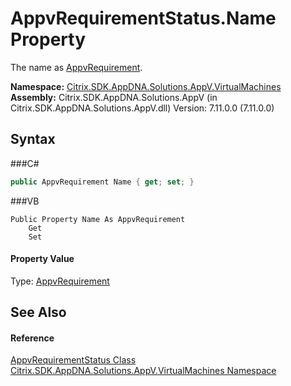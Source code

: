 # AppvRequirementStatus.Name Property 
 

The name as <a href="T_Citrix_SDK_AppDNA_Solutions_AppV_VirtualMachines_AppvRequirement">AppvRequirement</a>.

**Namespace:**&nbsp;<a href="N_Citrix_SDK_AppDNA_Solutions_AppV_VirtualMachines">Citrix.SDK.AppDNA.Solutions.AppV.VirtualMachines</a><br />**Assembly:**&nbsp;Citrix.SDK.AppDNA.Solutions.AppV (in Citrix.SDK.AppDNA.Solutions.AppV.dll) Version: 7.11.0.0 (7.11.0.0)

## Syntax

###C#
```csharp
public AppvRequirement Name { get; set; }
```

###VB
```vbnet
Public Property Name As AppvRequirement
	Get
	Set
```


#### Property Value
Type: <a href="T_Citrix_SDK_AppDNA_Solutions_AppV_VirtualMachines_AppvRequirement">AppvRequirement</a>

## See Also


#### Reference
<a href="T_Citrix_SDK_AppDNA_Solutions_AppV_VirtualMachines_AppvRequirementStatus">AppvRequirementStatus Class</a><br /><a href="N_Citrix_SDK_AppDNA_Solutions_AppV_VirtualMachines">Citrix.SDK.AppDNA.Solutions.AppV.VirtualMachines Namespace</a><br />